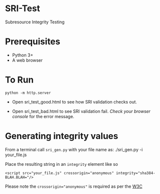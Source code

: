 # SRI-Test
Subresource Integrity Testing

# Prerequisites 
   - Python 3+
   - A web browser

# To Run

    python -m http.server

- Open sri_test_good.html to see how SRI validation checks out.

- Open sri_test_bad.html to see SRI validation fail. *Check your browser console* for the error message.

# Generating integrity values

From a terminal call `sri_gen.py` with your file name as:
    ./sri_gen.py -i your_file.js

Place the resulting string in an `integrity` element like so

`<script src="your_file.js" crossorigin="anonymous" integrity="sha384-BLAH.BLAH="/>`

Please note the `crossorigin="anonymous"` is required as per the [W3C](https://w3c.github.io/webappsec-subresource-integrity/#cross-origin-data-leakage)
